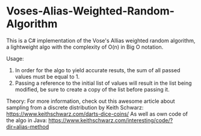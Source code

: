 # Voses-Alias-Weighted-Random-Algorithm

This is a C# implementation of the Vose's Allias weighted random algorithm, a lightweight algo with the complexity of O(n) in Big O notation.

Usage:
1. In order for the algo to yield accurate resuts, the sum of all passed values must be equal to 1.
2. Passing a reference to the initial list of values will result in the list being modified, be sure to create a copy of the list before passing it. 

Theory:
For more information, check out this awesome article about sampling from a discrete distribution by Keith Schwarz: https://www.keithschwarz.com/darts-dice-coins/
As well as own code of the algo in Java: https://www.keithschwarz.com/interesting/code/?dir=alias-method
